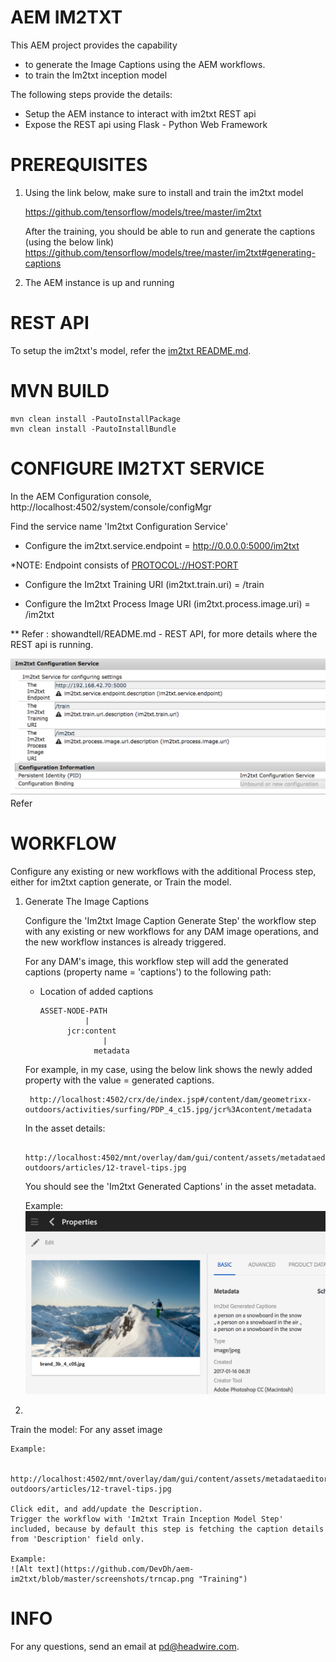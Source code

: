 AEM IM2TXT
==========

This AEM project provides the capability
 - to generate the Image Captions using the AEM workflows.
 - to train the Im2txt inception model
 
The following steps provide the details:
 - Setup the AEM instance to interact with im2txt REST api
 - Expose the REST api using Flask - Python Web Framework

PREREQUISITES
==============

1. Using the link below, make sure to install and train the im2txt model

    https://github.com/tensorflow/models/tree/master/im2txt
    
    After the training, you should be able to run and generate the captions (using the below link)
    https://github.com/tensorflow/models/tree/master/im2txt#generating-captions

2. The AEM instance is up and running


REST API
========

To setup the im2txt's model, refer the [im2txt README.md](showandtell/README.md). 
    
MVN BUILD
=========

    mvn clean install -PautoInstallPackage
    mvn clean install -PautoInstallBundle


CONFIGURE IM2TXT SERVICE
========================
   
In the AEM Configuration console, http://localhost:4502/system/console/configMgr

Find the service name 'Im2txt Configuration Service'

- Configure the im2txt.service.endpoint = http://0.0.0.0:5000/im2txt
   
*NOTE: Endpoint consists of <PROTOCOL://HOST:PORT>

- Configure the Im2txt Training URI (im2txt.train.uri) = /train

- Configure the Im2txt Process Image URI (im2txt.process.image.uri) = /im2txt

** Refer : showandtell/README.md - REST API, for more details where the REST api is running.

![Alt text](https://github.com/DevDh/aem-im2txt/blob/master/screenshots/im2txt-config-service.png?raw=true "Im2txt Configuration Service")
Refer 


WORKFLOW
=========

Configure any existing or new workflows with the additional Process step, either for im2txt caption generate, or Train the model.

1. Generate The Image Captions

    Configure the 'Im2txt Image Caption Generate Step' the workflow step with any existing or new workflows for any DAM image operations, and the new workflow instances is already triggered.
    
    For any DAM's image, this workflow step will add the generated captions (property name = 'captions') to the following path:
     
    * Location of added captions
        
          ASSET-NODE-PATH
                    |
                jcr:content
                        |
                      metadata
    
    For example, in my case, using the below link shows the newly added property with the value = generated captions.
    
        http://localhost:4502/crx/de/index.jsp#/content/dam/geometrixx-outdoors/activities/surfing/PDP_4_c15.jpg/jcr%3Acontent/metadata
    
    In the asset details:
    
        http://localhost:4502/mnt/overlay/dam/gui/content/assets/metadataeditor.html/content/dam/geometrixx-outdoors/articles/12-travel-tips.jpg
    
    You should see the 'Im2txt Generated Captions' in the asset metadata.
    
    Example:
        ![Alt text](https://github.com/DevDh/aem-im2txt/blob/master/screenshots/gencap2.png "Generated Captions")


2. 
Train the model:
    For any asset image 

    Example:
        
        http://localhost:4502/mnt/overlay/dam/gui/content/assets/metadataeditor.html/content/dam/geometrixx-outdoors/articles/12-travel-tips.jpg

    Click edit, and add/update the Description.
    Trigger the workflow with 'Im2txt Train Inception Model Step' included, because by default this step is fetching the caption details from 'Description' field only.

    Example:
    ![Alt text](https://github.com/DevDh/aem-im2txt/blob/master/screenshots/trncap.png "Training")


INFO
=====

For any questions, send an email at pd@headwire.com.
